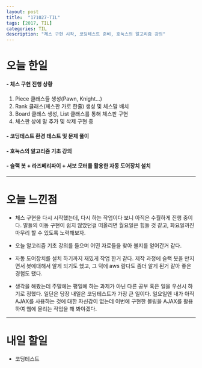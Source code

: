 ```yaml
---
layout: post
title:  "171027-TIL"
tags: [2017, TIL]
categories: TIL
description: "체스 구현 시작, 코딩테스트 준비, 호눅스의 알고리즘 강의"
---
```


오늘 한일
========

#### - 체스 구현 진행 상황  

1. Piece 클래스들 생성(Pawn, Knight...)  
2. Rank 클래스(체스판 가로 한줄) 생성 및 체스말 배치
3. Board 클래스 생성, List<Rank> 클래스를 통해 체스판 구현
4. 체스판 상에 말 추가 및 삭제 구현 중

#### - 코딩테스트 환경 테스트 및 문제 풀이  

#### - 호눅스의 알고리즘 기초 강의

#### - 슬랙 봇 + 라즈베리파이 + 서보 모터를 활용한 자동 도어장치 설치

---

오늘 느낀점
==========

- 체스 구현을 다시 시작했는데, 다시 하는 작업이다 보니 아직은 수월하게 진행 중이다. 말들의 이동 구현이 쉽지 않았던걸 떠올리면 월요일은 힘들 것 같고, 화요일까진 마무리 할 수 있도록 노력해보자.

- 오늘 알고리즘 기초 강의를 들으며 어떤 자료들을 찾아 볼지를 얻어간거 같다.

- 자동 도어장치를 설치 하기까지 재밌게 작업 한거 같다. 제작 과정에 슬랙 봇을 만지면서 봇에대해서 알게 되기도 했고, 그 덕에 aws 람다도 좀더 알게 된거 같아 좋은 경험도 됐다.

- 생각을 해봤는데 주말에는 평일에 하는 과제가 아닌 다른 공부 혹은 일을 우선시 하기로 정했다. 일단은 당장 내일은 코딩테스트가 가장 큰 일이다. 일요일엔 내가 아직 AJAX를 사용하는 것에 대한 자신감이 없는데 이번에 구현한 볼링을 AJAX를 활용하여 웹에 올리는 작업을 해 봐야겠다.

---

내일 할일
=========

- 코딩테스트
